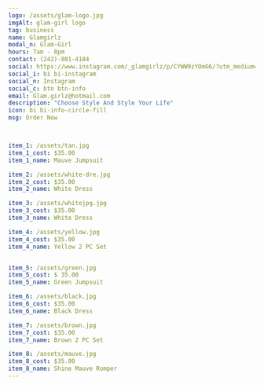 ```yaml
---
logo: /assets/glam-logo.jpg
imgAlt: glam-girl logo
tag: business
name: Glamgirlz
modal_n: Glam-Girl
hours: 7am - 8pm 
contact: (242)-801-4184
social: https://www.instagram.com/_glamgirlz/p/CYWW9zYOmG6/?utm_medium=copy_link
social_i: bi bi-instagram
social_n: Instagram
social_c: btn btn-info
email: Glam.girlz@hotmail.com
description: "Choose Style And Style Your Life"
icon: bi bi-info-circle-fill
msg: Order Now



item_1: /assets/tan.jpg
item_1_cost: $35.00
item_1_name: Mauve Jumpsuit

item_2: /assets/white-dre.jpg
item_2_cost: $35.00
item_2_name: White Dress

item_3: /assets/whitejpg.jpg
item_3_cost: $35.00
item_3_name: White Dress 

item_4: /assets/yellow.jpg
item_4_cost: $35.00
item_4_name: Yellow 2 PC Set


item_5: /assets/green.jpg
item_5_cost: $ 35.00
item_5_name: Green Jumpsuit

item_6: /assets/black.jpg
item_6_cost: $35.00
item_6_name: Black Dress

item_7: /assets/brown.jpg
item_7_cost: $35.00
item_7_name: Brown 2 PC Set

item_8: /assets/mauve.jpg
item_8_cost: $35.00
item_8_name: Shine Mauve Romper
---
```


    